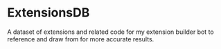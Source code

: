 # ExtensionsDB
A dataset of extensions and related code for my extension builder bot to reference and draw from for more accurate results.
